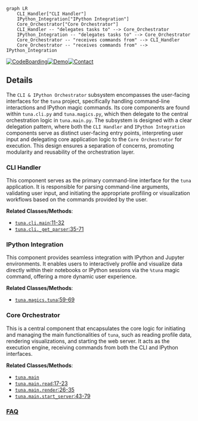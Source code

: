 ```mermaid
graph LR
    CLI_Handler["CLI Handler"]
    IPython_Integration["IPython Integration"]
    Core_Orchestrator["Core Orchestrator"]
    CLI_Handler -- "delegates tasks to" --> Core_Orchestrator
    IPython_Integration -- "delegates tasks to" --> Core_Orchestrator
    Core_Orchestrator -- "receives commands from" --> CLI_Handler
    Core_Orchestrator -- "receives commands from" --> IPython_Integration
```

[![CodeBoarding](https://img.shields.io/badge/Generated%20by-CodeBoarding-9cf?style=flat-square)](https://github.com/CodeBoarding/GeneratedOnBoardings)[![Demo](https://img.shields.io/badge/Try%20our-Demo-blue?style=flat-square)](https://www.codeboarding.org/demo)[![Contact](https://img.shields.io/badge/Contact%20us%20-%20contact@codeboarding.org-lightgrey?style=flat-square)](mailto:contact@codeboarding.org)

## Details

The `CLI & IPython Orchestrator` subsystem encompasses the user-facing interfaces for the `tuna` project, specifically handling command-line interactions and IPython magic commands. Its core components are found within `tuna.cli.py` and `tuna.magics.py`, which then delegate to the central orchestration logic in `tuna.main.py`. The subsystem is designed with a clear delegation pattern, where both the `CLI Handler` and `IPython Integration` components serve as distinct user-facing entry points, interpreting user input and delegating core application logic to the `Core Orchestrator` for execution. This design ensures a separation of concerns, promoting modularity and reusability of the orchestration layer.

### CLI Handler
This component serves as the primary command-line interface for the `tuna` application. It is responsible for parsing command-line arguments, validating user input, and initiating the appropriate profiling or visualization workflows based on the commands provided by the user.


**Related Classes/Methods**:

- <a href="https://github.com/nschloe/tuna/blob/main/tuna/cli.py#L11-L32" target="_blank" rel="noopener noreferrer">`tuna.cli.main`:11-32</a>
- <a href="https://github.com/nschloe/tuna/blob/main/tuna/cli.py#L35-L71" target="_blank" rel="noopener noreferrer">`tuna.cli._get_parser`:35-71</a>


### IPython Integration
This component provides seamless integration with IPython and Jupyter environments. It enables users to interactively profile and visualize data directly within their notebooks or IPython sessions via the `%tuna` magic command, offering a more dynamic user experience.


**Related Classes/Methods**:

- <a href="https://github.com/nschloe/tuna/blob/main/tuna/magics.py#L59-L69" target="_blank" rel="noopener noreferrer">`tuna.magics.tuna`:59-69</a>


### Core Orchestrator
This is a central component that encapsulates the core logic for initiating and managing the main functionalities of `tuna`, such as reading profile data, rendering visualizations, and starting the web server. It acts as the execution engine, receiving commands from both the CLI and IPython interfaces.


**Related Classes/Methods**:

- <a href="https://github.com/nschloe/tuna/blob/main/tuna/main.py" target="_blank" rel="noopener noreferrer">`tuna.main`</a>
- <a href="https://github.com/nschloe/tuna/blob/main/tuna/main.py#L17-L23" target="_blank" rel="noopener noreferrer">`tuna.main.read`:17-23</a>
- <a href="https://github.com/nschloe/tuna/blob/main/tuna/main.py#L26-L35" target="_blank" rel="noopener noreferrer">`tuna.main.render`:26-35</a>
- <a href="https://github.com/nschloe/tuna/blob/main/tuna/main.py#L43-L79" target="_blank" rel="noopener noreferrer">`tuna.main.start_server`:43-79</a>




### [FAQ](https://github.com/CodeBoarding/GeneratedOnBoardings/tree/main?tab=readme-ov-file#faq)